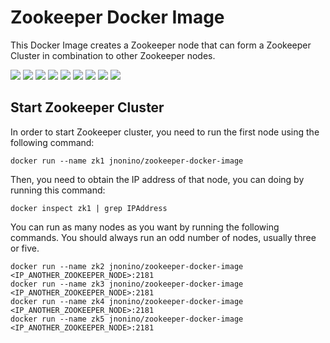 # Zookeeper Docker Image

This Docker Image creates a Zookeeper node that can form a Zookeeper Cluster in combination to other Zookeeper nodes.

[![](https://img.shields.io/docker/pulls/jnonino/zookeeper)](https://hub.docker.com/r/jnonino/zookeeper/)
[![](hhttps://img.shields.io/docker/build/jnonino/zookeeper)](https://hub.docker.com/r/jnonino/zookeeper/)
[![](https://img.shields.io/docker/automated/jnonino/zookeeper)](https://hub.docker.com/r/jnonino/zookeeper/)
[![](https://img.shields.io/docker/stars/jnonino/zookeeper)](https://hub.docker.com/r/jnonino/zookeeper/)
[![](https://img.shields.io/github/license/jnonino-docker/zookeeper-docker-image)](https://github.com/jnonino-docker/zookeeper-docker-image)
[![](https://img.shields.io/github/issues/jnonino-docker/zookeeper-docker-image)](https://github.com/jnonino-docker/zookeeper-docker-image)
[![](https://img.shields.io/github/issues-closed/jnonino-docker/zookeeper-docker-image)](https://github.com/jnonino-docker/zookeeper-docker-image)
[![](https://img.shields.io/github/languages/code-size/jnonino-docker/zookeeper-docker-image)](https://github.com/jnonino-docker/zookeeper-docker-image)
[![](https://img.shields.io/github/repo-size/jnonino-docker/zookeeper-docker-image)](https://github.com/jnonino-docker/zookeeper-docker-image)

## Start Zookeeper Cluster

In order to start Zookeeper cluster, you need to run the first node using the following command:

    docker run --name zk1 jnonino/zookeeper-docker-image

Then, you need to obtain the IP address of that node, you can doing by running this command:

    docker inspect zk1 | grep IPAddress  

You can run as many nodes as you want by running the following commands. You should always run an odd number of nodes, usually three or five.

    docker run --name zk2 jnonino/zookeeper-docker-image <IP_ANOTHER_ZOOKEEPER_NODE>:2181  
    docker run --name zk3 jnonino/zookeeper-docker-image <IP_ANOTHER_ZOOKEEPER_NODE>:2181  
    docker run --name zk4 jnonino/zookeeper-docker-image <IP_ANOTHER_ZOOKEEPER_NODE>:2181  
    docker run --name zk5 jnonino/zookeeper-docker-image <IP_ANOTHER_ZOOKEEPER_NODE>:2181  

